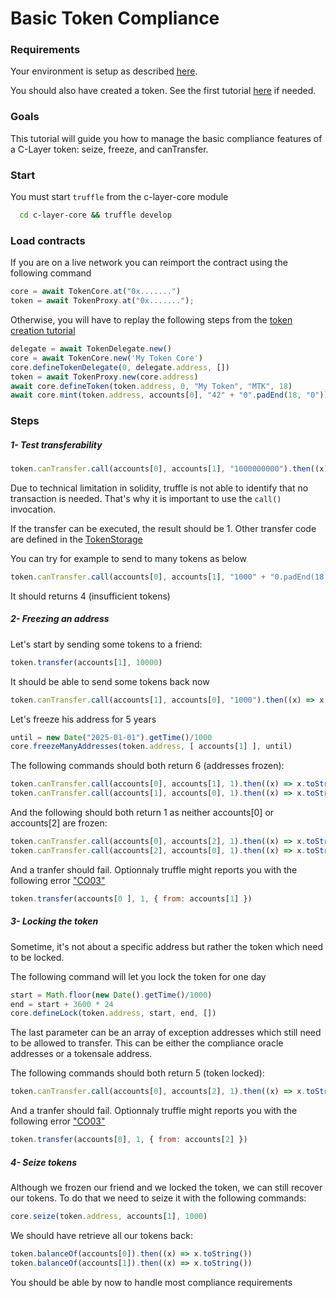 
# Basic Token Compliance

### Requirements

Your environment is setup as described [here](https://github.com/c-layer/contracts/blob/tutorials/tutorials/Tutorials.md#requirements).

You should also have created a token. See the first tutorial [here](https://github.com/c-layer/contracts/blob/tutorials/tutorials/01-TokenCreation.md) if needed.

### Goals

This tutorial will guide you how to manage the basic compliance features of a C-Layer token: seize, freeze, and canTransfer.

### Start

You must start `truffle` from the c-layer-core module
```bash
  cd c-layer-core && truffle develop
```

### Load contracts

If you are on a live network you can reimport the contract using the following command

```javascript
core = await TokenCore.at("0x.......")
token = await TokenProxy.at("0x.......");
```

Otherwise, you will have to replay the following steps from the [token creation tutorial](https://github.com/c-layer/contracts/blob/tutorials/tutorials/01-TokenCreation.md)
```javascript
delegate = await TokenDelegate.new()
core = await TokenCore.new('My Token Core')
core.defineTokenDelegate(0, delegate.address, [])
token = await TokenProxy.new(core.address)
await core.defineToken(token.address, 0, "My Token", "MTK", 18)
await core.mint(token.address, accounts[0], "42" + "0".padEnd(18, "0"))
```

### Steps

##### 1- Test transferability

```javascript
token.canTransfer.call(accounts[0], accounts[1], "1000000000").then((x) => x.toString())
```

Due to technical limitation in solidity, truffle is not able to identify that no transaction is needed. That's why it is important to use the `call()` invocation.

If the transfer can be executed, the result should be 1.
Other transfer code are defined in the [TokenStorage](https://github.com/c-layer/contracts/blob/62e279570a13d732f50670bf59365fe2128258b5/c-layer-core/contracts/interface/ITokenStorage.sol#L15)

You can try for example to send to many tokens as below
```javascript
token.canTransfer.call(accounts[0], accounts[1], "1000" + "0.padEnd(18, "0")).then((x) => x.toString())
```
It should returns 4 (insufficient tokens)

##### 2- Freezing an address

Let's start by sending some tokens to a friend:
```javascript
token.transfer(accounts[1], 10000)
```

It should be able to send some tokens back now
```javascript
token.canTransfer.call(accounts[1], accounts[0], "1000").then((x) => x.toString())
```

Let's freeze his address for 5 years
```javascript
until = new Date("2025-01-01").getTime()/1000
core.freezeManyAddresses(token.address, [ accounts[1] ], until)
```

The following commands should both return 6 (addresses frozen):
```javascript
token.canTransfer.call(accounts[0], accounts[1], 1).then((x) => x.toString())
token.canTransfer.call(accounts[1], accounts[0], 1).then((x) => x.toString())
```

And the following should both return 1 as neither accounts[0] or accounts[2] are frozen:
```javascript
token.canTransfer.call(accounts[0], accounts[2], 1).then((x) => x.toString())
token.canTransfer.call(accounts[2], accounts[0], 1).then((x) => x.toString())
```

And a tranfer should fail. Optionnaly truffle might reports you with the following error ["CO03"](https://github.com/c-layer/contracts/blob/62e279570a13d732f50670bf59365fe2128258b5/c-layer-core/contracts/abstract/Core.sol#L17)
```javascript
token.transfer(accounts[0 ], 1, { from: accounts[1] })
```

##### 3- Locking the token

Sometime, it's not about a specific address but rather the token which need to be locked.

The following command will let you lock the token for one day
```javascript
start = Math.floor(new Date().getTime()/1000)
end = start + 3600 * 24
core.defineLock(token.address, start, end, [])
```
The last parameter can be an array of exception addresses which still need to be allowed to transfer.
This can be either the compliance oracle addresses or a tokensale address.

The following commands should both return 5 (token locked):
```javascript
token.canTransfer.call(accounts[0], accounts[2], 1).then((x) => x.toString())
```

And a tranfer should fail. Optionnaly truffle might reports you with the following error ["CO03"](https://github.com/c-layer/contracts/blob/62e279570a13d732f50670bf59365fe2128258b5/c-layer-core/contracts/abstract/Core.sol#L17)
```javascript
token.transfer(accounts[0], 1, { from: accounts[2] })
```

##### 4- Seize tokens

Although we frozen our friend and we locked the token, we can still recover our tokens.
To do that we need to seize it with the following commands:

```javascript
core.seize(token.address, accounts[1], 1000)
```

We should have retrieve all our tokens back:
```javascript
token.balanceOf(accounts[0]).then((x) => x.toString())
token.balanceOf(accounts[1]).then((x) => x.toString())
```

You should be able by now to handle most compliance requirements
